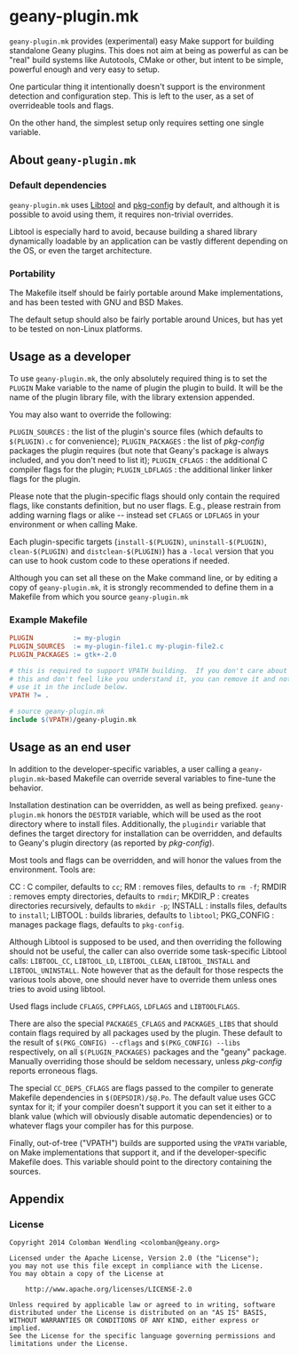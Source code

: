 # geany-plugin.mk

`geany-plugin.mk` provides (experimental) easy Make support for
building standalone Geany plugins.  This does not aim at being as
powerful as can be "real" build systems like Autotools, CMake or other,
but intent to be simple, powerful enough and very easy to setup.

One particular thing it intentionally  doesn't support is the
environment detection and configuration step.  This is left to the
user, as a set of overrideable tools and flags.

On the other hand, the simplest setup only requires setting one single
variable.

## About `geany-plugin.mk`

### Default dependencies

`geany-plugin.mk` uses
[Libtool](https://www.gnu.org/software/libtool/libtool.html) and
[pkg-config](http://www.freedesktop.org/wiki/Software/pkg-config/) by
default, and although it is possible to avoid using them, it requires
non-trivial overrides.

Libtool is especially hard to avoid, because building a shared library
dynamically loadable by an application can be vastly different depending
on the OS, or even the target architecture.

### Portability

The Makefile itself should be fairly portable around Make
implementations, and has been tested with GNU and BSD Makes.

The default setup should also be fairly portable around Unices, but has
yet to be tested on non-Linux platforms.


## Usage as a developer

To use `geany-plugin.mk`, the only absolutely required thing is to set
the `PLUGIN` Make variable to the name of plugin the plugin to build.
It will be the name of the plugin library file, with the library
extension appended.

You may also want to override the following:

`PLUGIN_SOURCES`
: the list of the plugin's source files (which defaults to
  `$(PLUGIN).c` for convenience);
`PLUGIN_PACKAGES`
: the list of *pkg-config* packages the plugin requires (but note that
  Geany's package is always included, and you don't need to list it);
`PLUGIN_CFLAGS`
: the additional C compiler flags for the plugin;
`PLUGIN_LDFLAGS`
: the additional linker linker flags for the plugin.

Please note that the plugin-specific flags should only contain the
required flags, like constants definition, but no user flags.  E.g.,
please restrain from adding warning flags or alike -- instead set
`CFLAGS` or `LDFLAGS` in your environment or when calling Make.

Each plugin-specific targets (`install-$(PLUGIN)`, `uninstall-$(PLUGIN)`,
`clean-$(PLUGIN)` and `distclean-$(PLUGIN)`) has a `-local` version that
you can use to hook custom code to these operations if needed.

Although you can set all these on the Make command line, or by editing
a copy of `geany-plugin.mk`, it is strongly recommended to define them
in a Makefile from which you source `geany-plugin.mk`


### Example Makefile

```Makefile
PLUGIN          := my-plugin
PLUGIN_SOURCES  := my-plugin-file1.c my-plugin-file2.c
PLUGIN_PACKAGES := gtk+-2.0

# this is required to support VPATH building.  If you don't care about
# this and don't feel like you understand it, you can remove it and not
# use it in the include below.
VPATH ?= .

# source geany-plugin.mk
include $(VPATH)/geany-plugin.mk
```


## Usage as an end user

In addition to the developer-specific variables, a user calling a
`geany-plugin.mk`-based Makefile can override several variables to
fine-tune the behavior.

Installation destination can be overridden, as well as being prefixed.
`geany-plugin.mk` honors the `DESTDIR` variable, which will be used as
the root directory where to install files.  Additionally, the
`plugindir` variable that defines the target directory for installation
can be overridden, and defaults to Geany's plugin directory (as
reported by *pkg-config*).

Most tools and flags can be overridden, and will honor the values from
the environment.  Tools are:

CC
: C compiler, defaults to `cc`;
RM
: removes files, defaults to `rm -f`;
RMDIR
: removes empty directories, defaults to `rmdir`;
MKDIR_P
: creates directories recursively, defaults to `mkdir -p`;
INSTALL
: installs files, defaults to `install`;
LIBTOOL
: builds libraries, defaults to `libtool`;
PKG_CONFIG
: manages package flags, defaults to `pkg-config`.

Although Libtool is supposed to be used, and then overriding the
following should not be useful, the caller can also override some
task-specific Libtool calls: `LIBTOOL_CC`, `LIBTOOL_LD`,
`LIBTOOL_CLEAN`, `LIBTOOL_INSTALL` and `LIBTOOL_UNINSTALL`. Note
however that as the default for those respects the various tools above,
one should never have to override them unless ones tries to avoid using
libtool.

Used flags include `CFLAGS`, `CPPFLAGS`, `LDFLAGS` and `LIBTOOLFLAGS`.

There are also the special `PACKAGES_CFLAGS` and `PACKAGES_LIBS` that
should contain flags required by all packages used by the plugin. These
default to the result of `$(PKG_CONFIG) --cflags` and `$(PKG_CONFIG)
--libs` respectively, on all `$(PLUGIN_PACKAGES)` packages and the
"geany" package. Manually overriding those should be seldom necessary,
unless *pkg-config* reports erroneous flags.

The special `CC_DEPS_CFLAGS` are flags passed to the compiler to
generate Makefile dependencies in `$(DEPSDIR)/$@.Po`.  The default
value uses GCC syntax for it; if your compiler doesn't support it you
can set it either to a blank value (which will obviously disable
automatic dependencies) or to whatever flags your compiler has for this
purpose.

Finally, out-of-tree ("VPATH") builds are supported using the `VPATH`
variable, on Make implementations that support it, and if the
developer-specific Makefile does.  This variable should point to the
directory containing the sources.


## Appendix

### License

    Copyright 2014 Colomban Wendling <colomban@geany.org>

    Licensed under the Apache License, Version 2.0 (the "License");
    you may not use this file except in compliance with the License.
    You may obtain a copy of the License at

        http://www.apache.org/licenses/LICENSE-2.0

    Unless required by applicable law or agreed to in writing, software
    distributed under the License is distributed on an "AS IS" BASIS,
    WITHOUT WARRANTIES OR CONDITIONS OF ANY KIND, either express or implied.
    See the License for the specific language governing permissions and
    limitations under the License.

